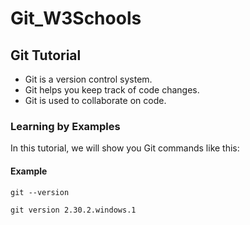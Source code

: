 # Git_W3Schools

## Git Tutorial
* Git is a version control system. 
* Git helps you keep track of code changes.
* Git is used to collaborate on code.

### Learning by Examples
In this tutorial, we will show you Git commands like this:

#### Example
`git --version`

`git version 2.30.2.windows.1`
